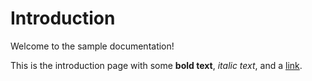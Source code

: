 # Introduction

Welcome to the sample documentation!

This is the introduction page with some **bold text**, _italic text_, and a [link](https://gitbook.com).
